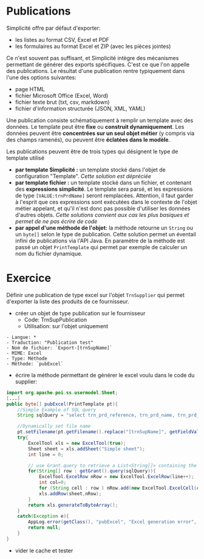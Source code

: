 Publications
====================

Simplicité offre par défaut d'exporter:
- les listes au format CSV, Excel et PDF
- les formulaires au format Excel et ZIP (avec les pièces jointes)

Ce n'est souvent pas suffisant, et Simplicité intègre des mécanismes permettant de générer des exports spécifiques. C'est ce que l'on appelle des publications. Le résultat d'une publication rentre typiquement dans l'une des options suivantes:
- page HTML
- fichier Microsoft Office (Excel, Word)
- fichier texte brut (txt, csv, markdown)
- fichier d'information structurée (JSON, XML, YAML)

Une publication consiste schématiquement à remplir un template avec des données. Le template peut être **fixe** ou **construit dynamiquement**. Les données peuvent être **concentrées sur un seul objet métier** (y compris via des champs ramenés), ou peuvent être **éclatées dans le modèle**.

Les publications peuvent être de trois types qui désignent le type de template utilisé
- **par template Simplicité :** un template stocké dans l'objet de configuration "Template". *Cette solution est dépréciée*
- **par template fichier :** un template stocké dans un fichier, et contenant des **expressions simplicité**. Le template sera parsé, et les expressions de type `[VALUE:trnPrdName]` seront remplacées. Attention, il faut garder à l'esprit que ces expressions sont exécutées dans le contexte de l'objet métier appelant, et qu'il n'est donc pas possible d'utiliser les données d'autres objets. *Cette solutions convient aux cas les plus basiques et permet de ne pas écrire de code*
- **par appel d'une méthode de l'objet:** la méthode retourne un `String` ou un `byte[]` selon le type de publication. Cette solution permet un éventail infini de publications via l'API Java. En paramètre de la méthode est passé un objet `PrintTemplate` qui permet par exemple de calculer un nom du fichier dynamique.

Exercice
====================

Définir une publication de type excel sur l'objet `TrnSupplier` qui permet d'exporter la liste des produits de ce fournisseur.

- créer un objet de type publication sur le fournisseur
    - Code: TrnSupPublication
    - Utilisation: sur l'objet uniquement
<!--     - Habilitable: non (= tous les groupes y ont accès) -->
    - Langue: *
    - Traduction: "Publication test"
    - Nom de fichier: `Export-[trnSupName]`
    - MIME: Excel
    - Type: Méthode
    - Méthode: `pubExcel`

- écrire la méthode permettant de générer le excel voulu dans le code du supplier:

```java
import org.apache.poi.ss.usermodel.Sheet; 
[...]
public byte[] pubExcel(PrintTemplate pt){
	//Simple Example of SQL query
	String sqlQuery = "select trn_prd_reference, trn_prd_name, trn_prd_stock, trn_prd_price from trn_product where trn_prd_sup_id="+getRowId();

	//Dynamically set file name
	pt.setFilename(pt.getFilename().replace("[trnSupName]", getFieldValue("trnSupName")));
	try{
		ExcelTool xls = new ExcelTool(true);
		Sheet sheet = xls.addSheet("Simple sheet");
		int line = 0;

		// use Grant.query to retrieve a List<String[]> containing the results from the query
		for(String[] row : getGrant().query(sqlQuery)){
			ExcelTool.ExcelRow nRow = new ExcelTool.ExcelRow(line++);  
			int col=0;  
			for (String cell : row ) nRow.add(new ExcelTool.ExcelCell(col++, cell ));  
			xls.addRow(sheet,nRow);  
		}			
		return xls.generateToByteArray();
	}
	catch(Exception e){
		AppLog.error(getClass(), "pubExcel", "Excel generation error", e, getGrant());
		return null;
	}
}
```

- vider le cache et tester
